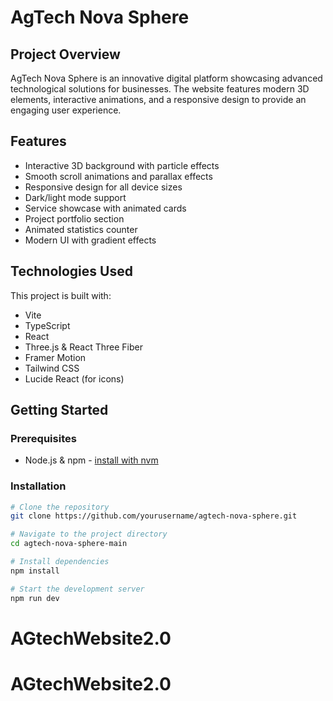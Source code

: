 # AgTech Nova Sphere

## Project Overview

AgTech Nova Sphere is an innovative digital platform showcasing advanced technological solutions for businesses. The website features modern 3D elements, interactive animations, and a responsive design to provide an engaging user experience.

## Features

- Interactive 3D background with particle effects
- Smooth scroll animations and parallax effects
- Responsive design for all device sizes
- Dark/light mode support
- Service showcase with animated cards
- Project portfolio section
- Animated statistics counter
- Modern UI with gradient effects

## Technologies Used

This project is built with:

- Vite
- TypeScript
- React
- Three.js & React Three Fiber
- Framer Motion
- Tailwind CSS
- Lucide React (for icons)

## Getting Started

### Prerequisites

- Node.js & npm - [install with nvm](https://github.com/nvm-sh/nvm#installing-and-updating)

### Installation

```sh
# Clone the repository
git clone https://github.com/yourusername/agtech-nova-sphere.git

# Navigate to the project directory
cd agtech-nova-sphere-main

# Install dependencies
npm install

# Start the development server
npm run dev
```
# AGtechWebsite2.0
# AGtechWebsite2.0

